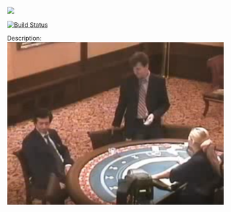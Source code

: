[![](https://jitpack.io/v/solar05/project-lvl1-s432.svg)](https://jitpack.io/#solar05/project-lvl1-s432)

[![Build Status](https://travis-ci.org/solar05/Casino.svg?branch=master)](https://travis-ci.org/solar05/Casino)

Description:
![](assets/casino.png)
